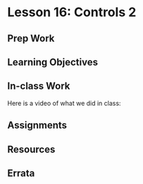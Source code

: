 # Lesson 16: Controls 2
## Prep Work

## Learning Objectives

## In-class Work
Here is a video of what we did in class:

## Assignments

## Resources

## Errata
